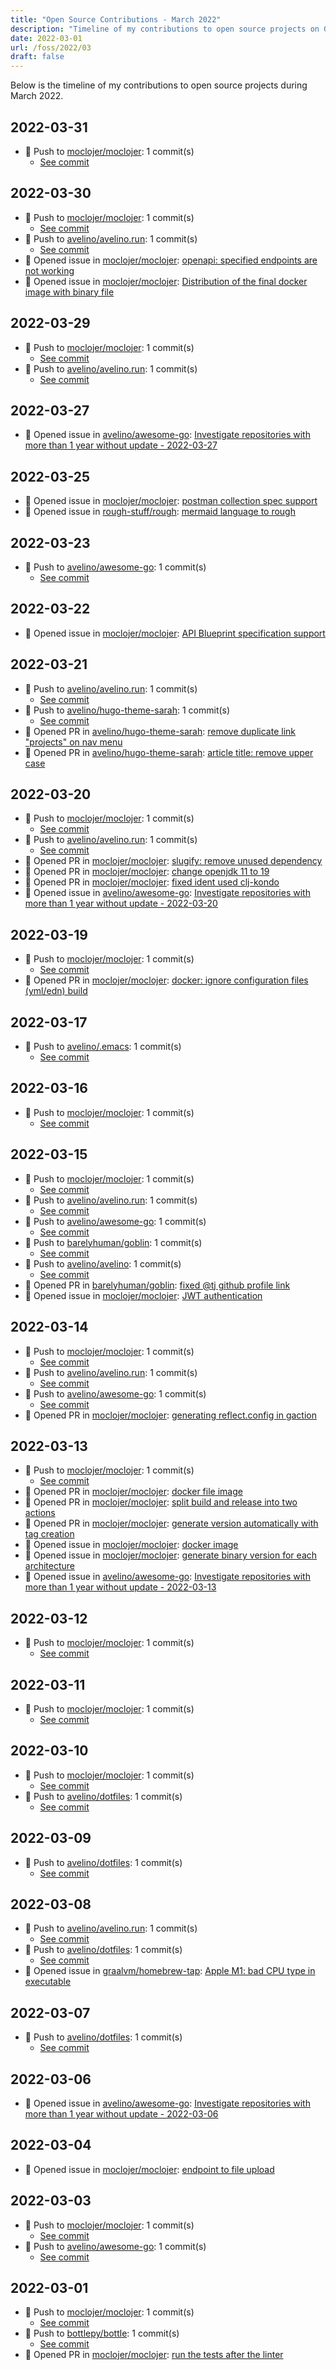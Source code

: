 ```yaml
---
title: "Open Source Contributions - March 2022"
description: "Timeline of my contributions to open source projects on GitHub during March 2022."
date: 2022-03-01
url: /foss/2022/03
draft: false
---
```


Below is the timeline of my contributions to open source projects during March 2022.

## 2022-03-31

- 🔨 Push to [moclojer/moclojer](https://github.com/moclojer/moclojer): 1 commit(s)
  - [See commit](https://github.com/moclojer/moclojer/commits/main/?author=avelino&since=2022-03-31&until=2022-03-31)

## 2022-03-30

- 🔨 Push to [moclojer/moclojer](https://github.com/moclojer/moclojer): 1 commit(s)
  - [See commit](https://github.com/moclojer/moclojer/commits/main/?author=avelino&since=2022-03-30&until=2022-03-30)
- 🔨 Push to [avelino/avelino.run](https://github.com/avelino/avelino.run): 1 commit(s)
  - [See commit](https://github.com/avelino/avelino.run/commits/main/?author=avelino&since=2022-03-30&until=2022-03-30)
- 🐛 Opened issue in [moclojer/moclojer](https://github.com/moclojer/moclojer): [openapi: specified endpoints are not working](https://github.com/moclojer/moclojer/issues/45)
- 🐛 Opened issue in [moclojer/moclojer](https://github.com/moclojer/moclojer): [Distribution of the final docker image with binary file](https://github.com/moclojer/moclojer/issues/44)

## 2022-03-29

- 🔨 Push to [moclojer/moclojer](https://github.com/moclojer/moclojer): 1 commit(s)
  - [See commit](https://github.com/moclojer/moclojer/commits/main/?author=avelino&since=2022-03-29&until=2022-03-29)
- 🔨 Push to [avelino/avelino.run](https://github.com/avelino/avelino.run): 1 commit(s)
  - [See commit](https://github.com/avelino/avelino.run/commits/main/?author=avelino&since=2022-03-29&until=2022-03-29)

## 2022-03-27

- 🐛 Opened issue in [avelino/awesome-go](https://github.com/avelino/awesome-go): [Investigate repositories with more than 1 year without update - 2022-03-27](https://github.com/avelino/awesome-go/issues/4143)

## 2022-03-25

- 🐛 Opened issue in [moclojer/moclojer](https://github.com/moclojer/moclojer): [postman collection spec support](https://github.com/moclojer/moclojer/issues/43)
- 🐛 Opened issue in [rough-stuff/rough](https://github.com/rough-stuff/rough): [mermaid language to rough](https://github.com/rough-stuff/rough/issues/203)

## 2022-03-23

- 🔨 Push to [avelino/awesome-go](https://github.com/avelino/awesome-go): 1 commit(s)
  - [See commit](https://github.com/avelino/awesome-go/commits/main/?author=avelino&since=2022-03-23&until=2022-03-23)

## 2022-03-22

- 🐛 Opened issue in [moclojer/moclojer](https://github.com/moclojer/moclojer): [API Blueprint specification support](https://github.com/moclojer/moclojer/issues/42)

## 2022-03-21

- 🔨 Push to [avelino/avelino.run](https://github.com/avelino/avelino.run): 1 commit(s)
  - [See commit](https://github.com/avelino/avelino.run/commits/main/?author=avelino&since=2022-03-21&until=2022-03-21)
- 🔨 Push to [avelino/hugo-theme-sarah](https://github.com/avelino/hugo-theme-sarah): 1 commit(s)
  - [See commit](https://github.com/avelino/hugo-theme-sarah/commits/main/?author=avelino&since=2022-03-21&until=2022-03-21)
- 🔀 Opened PR in [avelino/hugo-theme-sarah](https://github.com/avelino/hugo-theme-sarah): [remove duplicate link "projects" on nav menu](https://github.com/avelino/hugo-theme-sarah/pull/54)
- 🔀 Opened PR in [avelino/hugo-theme-sarah](https://github.com/avelino/hugo-theme-sarah): [article title: remove upper case ](https://github.com/avelino/hugo-theme-sarah/pull/53)

## 2022-03-20

- 🔨 Push to [moclojer/moclojer](https://github.com/moclojer/moclojer): 1 commit(s)
  - [See commit](https://github.com/moclojer/moclojer/commits/main/?author=avelino&since=2022-03-20&until=2022-03-20)
- 🔨 Push to [avelino/avelino.run](https://github.com/avelino/avelino.run): 1 commit(s)
  - [See commit](https://github.com/avelino/avelino.run/commits/main/?author=avelino&since=2022-03-20&until=2022-03-20)
- 🔀 Opened PR in [moclojer/moclojer](https://github.com/moclojer/moclojer): [slugify: remove unused dependency](https://github.com/moclojer/moclojer/pull/38)
- 🔀 Opened PR in [moclojer/moclojer](https://github.com/moclojer/moclojer): [change openjdk 11 to 19](https://github.com/moclojer/moclojer/pull/37)
- 🔀 Opened PR in [moclojer/moclojer](https://github.com/moclojer/moclojer): [fixed ident used clj-kondo](https://github.com/moclojer/moclojer/pull/36)
- 🐛 Opened issue in [avelino/awesome-go](https://github.com/avelino/awesome-go): [Investigate repositories with more than 1 year without update - 2022-03-20](https://github.com/avelino/awesome-go/issues/4111)

## 2022-03-19

- 🔨 Push to [moclojer/moclojer](https://github.com/moclojer/moclojer): 1 commit(s)
  - [See commit](https://github.com/moclojer/moclojer/commits/main/?author=avelino&since=2022-03-19&until=2022-03-19)
- 🔀 Opened PR in [moclojer/moclojer](https://github.com/moclojer/moclojer): [docker: ignore configuration files (yml/edn) build](https://github.com/moclojer/moclojer/pull/35)

## 2022-03-17

- 🔨 Push to [avelino/.emacs](https://github.com/avelino/.emacs): 1 commit(s)
  - [See commit](https://github.com/avelino/.emacs/commits/main/?author=avelino&since=2022-03-17&until=2022-03-17)

## 2022-03-16

- 🔨 Push to [moclojer/moclojer](https://github.com/moclojer/moclojer): 1 commit(s)
  - [See commit](https://github.com/moclojer/moclojer/commits/main/?author=avelino&since=2022-03-16&until=2022-03-16)

## 2022-03-15

- 🔨 Push to [moclojer/moclojer](https://github.com/moclojer/moclojer): 1 commit(s)
  - [See commit](https://github.com/moclojer/moclojer/commits/main/?author=avelino&since=2022-03-15&until=2022-03-15)
- 🔨 Push to [avelino/avelino.run](https://github.com/avelino/avelino.run): 1 commit(s)
  - [See commit](https://github.com/avelino/avelino.run/commits/main/?author=avelino&since=2022-03-15&until=2022-03-15)
- 🔨 Push to [avelino/awesome-go](https://github.com/avelino/awesome-go): 1 commit(s)
  - [See commit](https://github.com/avelino/awesome-go/commits/main/?author=avelino&since=2022-03-15&until=2022-03-15)
- 🔨 Push to [barelyhuman/goblin](https://github.com/barelyhuman/goblin): 1 commit(s)
  - [See commit](https://github.com/barelyhuman/goblin/commits/main/?author=avelino&since=2022-03-15&until=2022-03-15)
- 🔨 Push to [avelino/avelino](https://github.com/avelino/avelino): 1 commit(s)
  - [See commit](https://github.com/avelino/avelino/commits/main/?author=avelino&since=2022-03-15&until=2022-03-15)
- 🔀 Opened PR in [barelyhuman/goblin](https://github.com/barelyhuman/goblin): [fixed @tj github profile link](https://github.com/barelyhuman/goblin/pull/9)
- 🐛 Opened issue in [moclojer/moclojer](https://github.com/moclojer/moclojer): [JWT authentication](https://github.com/moclojer/moclojer/issues/32)

## 2022-03-14

- 🔨 Push to [moclojer/moclojer](https://github.com/moclojer/moclojer): 1 commit(s)
  - [See commit](https://github.com/moclojer/moclojer/commits/main/?author=avelino&since=2022-03-14&until=2022-03-14)
- 🔨 Push to [avelino/avelino.run](https://github.com/avelino/avelino.run): 1 commit(s)
  - [See commit](https://github.com/avelino/avelino.run/commits/main/?author=avelino&since=2022-03-14&until=2022-03-14)
- 🔨 Push to [avelino/awesome-go](https://github.com/avelino/awesome-go): 1 commit(s)
  - [See commit](https://github.com/avelino/awesome-go/commits/main/?author=avelino&since=2022-03-14&until=2022-03-14)
- 🔀 Opened PR in [moclojer/moclojer](https://github.com/moclojer/moclojer): [generating reflect.config in gaction](https://github.com/moclojer/moclojer/pull/29)

## 2022-03-13

- 🔨 Push to [moclojer/moclojer](https://github.com/moclojer/moclojer): 1 commit(s)
  - [See commit](https://github.com/moclojer/moclojer/commits/main/?author=avelino&since=2022-03-13&until=2022-03-13)
- 🔀 Opened PR in [moclojer/moclojer](https://github.com/moclojer/moclojer): [docker file image](https://github.com/moclojer/moclojer/pull/28)
- 🔀 Opened PR in [moclojer/moclojer](https://github.com/moclojer/moclojer): [split build and release into two actions](https://github.com/moclojer/moclojer/pull/27)
- 🔀 Opened PR in [moclojer/moclojer](https://github.com/moclojer/moclojer): [generate version automatically with tag creation](https://github.com/moclojer/moclojer/pull/24)
- 🐛 Opened issue in [moclojer/moclojer](https://github.com/moclojer/moclojer): [docker image](https://github.com/moclojer/moclojer/issues/26)
- 🐛 Opened issue in [moclojer/moclojer](https://github.com/moclojer/moclojer): [generate binary version for each architecture](https://github.com/moclojer/moclojer/issues/25)
- 🐛 Opened issue in [avelino/awesome-go](https://github.com/avelino/awesome-go): [Investigate repositories with more than 1 year without update - 2022-03-13](https://github.com/avelino/awesome-go/issues/4100)

## 2022-03-12

- 🔨 Push to [moclojer/moclojer](https://github.com/moclojer/moclojer): 1 commit(s)
  - [See commit](https://github.com/moclojer/moclojer/commits/main/?author=avelino&since=2022-03-12&until=2022-03-12)

## 2022-03-11

- 🔨 Push to [moclojer/moclojer](https://github.com/moclojer/moclojer): 1 commit(s)
  - [See commit](https://github.com/moclojer/moclojer/commits/main/?author=avelino&since=2022-03-11&until=2022-03-11)

## 2022-03-10

- 🔨 Push to [moclojer/moclojer](https://github.com/moclojer/moclojer): 1 commit(s)
  - [See commit](https://github.com/moclojer/moclojer/commits/main/?author=avelino&since=2022-03-10&until=2022-03-10)
- 🔨 Push to [avelino/dotfiles](https://github.com/avelino/dotfiles): 1 commit(s)
  - [See commit](https://github.com/avelino/dotfiles/commits/main/?author=avelino&since=2022-03-10&until=2022-03-10)

## 2022-03-09

- 🔨 Push to [avelino/dotfiles](https://github.com/avelino/dotfiles): 1 commit(s)
  - [See commit](https://github.com/avelino/dotfiles/commits/main/?author=avelino&since=2022-03-09&until=2022-03-09)

## 2022-03-08

- 🔨 Push to [avelino/avelino.run](https://github.com/avelino/avelino.run): 1 commit(s)
  - [See commit](https://github.com/avelino/avelino.run/commits/main/?author=avelino&since=2022-03-08&until=2022-03-08)
- 🔨 Push to [avelino/dotfiles](https://github.com/avelino/dotfiles): 1 commit(s)
  - [See commit](https://github.com/avelino/dotfiles/commits/main/?author=avelino&since=2022-03-08&until=2022-03-08)
- 🐛 Opened issue in [graalvm/homebrew-tap](https://github.com/graalvm/homebrew-tap): [Apple M1: bad CPU type in executable](https://github.com/graalvm/homebrew-tap/issues/43)

## 2022-03-07

- 🔨 Push to [avelino/dotfiles](https://github.com/avelino/dotfiles): 1 commit(s)
  - [See commit](https://github.com/avelino/dotfiles/commits/main/?author=avelino&since=2022-03-07&until=2022-03-07)

## 2022-03-06

- 🐛 Opened issue in [avelino/awesome-go](https://github.com/avelino/awesome-go): [Investigate repositories with more than 1 year without update - 2022-03-06](https://github.com/avelino/awesome-go/issues/4076)

## 2022-03-04

- 🐛 Opened issue in [moclojer/moclojer](https://github.com/moclojer/moclojer): [endpoint to file upload](https://github.com/moclojer/moclojer/issues/20)

## 2022-03-03

- 🔨 Push to [moclojer/moclojer](https://github.com/moclojer/moclojer): 1 commit(s)
  - [See commit](https://github.com/moclojer/moclojer/commits/main/?author=avelino&since=2022-03-03&until=2022-03-03)
- 🔨 Push to [avelino/awesome-go](https://github.com/avelino/awesome-go): 1 commit(s)
  - [See commit](https://github.com/avelino/awesome-go/commits/main/?author=avelino&since=2022-03-03&until=2022-03-03)

## 2022-03-01

- 🔨 Push to [moclojer/moclojer](https://github.com/moclojer/moclojer): 1 commit(s)
  - [See commit](https://github.com/moclojer/moclojer/commits/main/?author=avelino&since=2022-03-01&until=2022-03-01)
- 🔨 Push to [bottlepy/bottle](https://github.com/bottlepy/bottle): 1 commit(s)
  - [See commit](https://github.com/bottlepy/bottle/commits/main/?author=avelino&since=2022-03-01&until=2022-03-01)
- 🔀 Opened PR in [moclojer/moclojer](https://github.com/moclojer/moclojer): [run the tests after the linter](https://github.com/moclojer/moclojer/pull/19)

